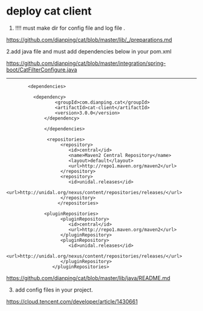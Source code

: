  # deploy cat client
 
 
 1.  !!!! must make dir for config file and log file .
 
https://github.com/dianping/cat/blob/master/lib/_/preparations.md
 
 2.add java file and must add dependencies below in your pom.xml
 
 
 https://github.com/dianping/cat/blob/master/integration/spring-boot/CatFilterConfigure.java
 
 
 --------------------------------------------------------------
            <dependencies>
            
              <dependency>
                      <groupId>com.dianping.cat</groupId>
                      <artifactId>cat-client</artifactId>
                      <version>3.0.0</version>
                  </dependency>
                  
                  </dependencies>
                  
                   <repositories>
                        <repository>
                           <id>central</id>
                           <name>Maven2 Central Repository</name>
                           <layout>default</layout>
                           <url>http://repo1.maven.org/maven2</url>
                        </repository>
                        <repository>
                           <id>unidal.releases</id>
                           <url>http://unidal.org/nexus/content/repositories/releases/</url>
                        </repository>
                       </repositories>

                  <pluginRepositories>
                        <pluginRepository>
                           <id>central</id>
                           <url>http://repo1.maven.org/maven2</url>
                        </pluginRepository>
                        <pluginRepository>
                           <id>unidal.releases</id>
                           <url>http://unidal.org/nexus/content/repositories/releases/</url>
                        </pluginRepository>
                     </pluginRepositories>
 
 
 https://github.com/dianping/cat/blob/master/lib/java/README.md
 
 
 
 3. add config files in your project.
 
https://cloud.tencent.com/developer/article/1430661
